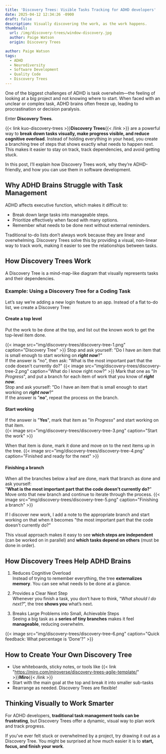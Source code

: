 ```yaml
---
title: 'Discovery Trees: Visible Tasks Tracking for ADHD developers'
date: 2025-04-12 12:34:26 -0900
draft: false
description: Visually discovering the work, as the work happens. 
thumbnail:
  url: /img/discovery-trees/window-discovery.jpg
  author: Paige Watson
  origin: Discovery Trees

author: Paige Watson
tags:
  - ADHD
  - Neurodiversity
  - Software Development
  - Quality Code
  - Discovery Trees
---
```


One of the biggest challenges of ADHD is task overwhelm—the feeling of looking at a big project and not knowing where to
start. When faced with an unclear or complex task, ADHD brains often freeze up, leading to procrastination or decision
paralysis.

Enter **Discovery Trees**.

{{< link kuo-discovery-trees >}}**Discovery Trees**{{< /link >}} are a powerful way to **break down tasks visually, make progress visible, and reduce cognitive overload**.
Instead of holding everything in your head, you create a branching tree of steps that shows exactly what needs to happen
next. This makes it easier to stay on track, track dependencies, and avoid getting stuck.

In this post, I’ll explain how Discovery Trees work, why they’re ADHD-friendly, and how you can use them in software
development.

## Why ADHD Brains Struggle with Task Management

ADHD affects executive function, which makes it difficult to:

- Break down large tasks into manageable steps.
- Prioritize effectively when faced with many options.
- Remember what needs to be done next without external reminders.

Traditional to-do lists don’t always work because they are linear and overwhelming. Discovery Trees solve this by
providing a visual, non-linear way to track work, making it easier to see the relationships between tasks.

## How Discovery Trees Work
A Discovery Tree is a mind-map-like diagram that visually represents tasks and their dependencies.

### Example: Using a Discovery Tree for a Coding Task
Let’s say we’re adding a new login feature to an app. Instead of a flat to-do list, we create a Discovery Tree:

#### Create a top level 
Put the work to be done at the top, and list out the known work to get the top-level item done.

{{< image src="img/discovery-trees/discovery-tree-1.png" caption="Discovery Tree" >}}
Stop and ask yourself: "Do I have an item that is small enough to start working on **_right now_**?"  
If the answer is "no", then ask: "What is the most important part that the code doesn't currently do?"
{{< image src="img/discovery-trees/discovery-tree-2.png" caption="What do I know right now?" >}}
Mark that one as "_In Progress_", and put a branch for each item of work that you know of **_right now_**.  
Stop and ask yourself: "Do I have an item that is small enough to start working on **_right now_**?"  
If the answer is "**no**", repeat the process on the branch.
#### Start working
If the answer is "**Yes**", mark that item as "_In Progress_" and start working on that item.  
{{< image src="img/discovery-trees/discovery-tree-3.png" caption="Start the work" >}}

When that item is done, mark it done and move on to the next items up in the tree.
{{< image src="img/discovery-trees/discovery-tree-4.png" caption="Finished and ready for the next" >}}

#### Finishing a branch
When all the branches below a leaf are done, mark that branch as done and ask yourself:  
"**What is the most important part that the code doesn't currently do?**"  
Move onto that new branch and continue to iterate through the process.
{{< image src="img/discovery-trees/discovery-tree-5.png" caption="Finishing a branch" >}}

If I discover new work, I add a note to the appropriate branch and start working on that when it becomes "the most 
important part that the code doesn't currently do?"

This visual approach makes it easy to see **which steps are independent** (can be worked on in parallel) and **which tasks
depend on others** (must be done in order).

## How Discovery Trees Help ADHD Brains

1. Reduces Cognitive Overload  
   Instead of trying to remember everything, the tree **externalizes memory**. You can see what needs to be done at a glance.

2. Provides a Clear Next Step  
   Whenever you finish a task, you don’t have to think, “_What should I do next?_”, the tree **shows you** what’s next.

3. Breaks Large Problems into Small, Achievable Steps  
   Seeing a big task as a **series of tiny branches** makes it feel **manageable**, reducing overwhelm.

{{< image src="img/discovery-trees/discovery-tree-6.png" caption="Quick feedback: What percentage is 'Done'?" >}}
## How to Create Your Own Discovery Tree

- Use whiteboards, sticky notes, or tools like {{< link "https://miro.com/miroverse/discovery-trees-agile-template/" >}}**Miro**{{< /link >}} 
- Start with the main goal at the top and break it into smaller sub-tasks
- Rearrange as needed. Discovery Trees are flexible!

## Thinking Visually to Work Smarter
For ADHD developers, **traditional task management tools can be frustrating**, but Discovery Trees offer a dynamic, visual
way to plan work and track progress.

If you’ve ever felt stuck or overwhelmed by a project, try drawing it out as a Discovery Tree. You might be surprised at
how much easier it is to **start, focus, and finish your work**.


